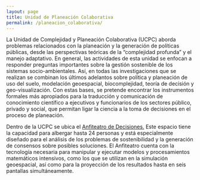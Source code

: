 ```yaml
---
layout: page
title: Unidad de Planeación Colaborativa
permalink: /planeacion_colaborativa/
---
```



La Unidad de Complejidad y Planeación Colaborativa (UCPC) aborda problemas relacionados con la planeación y la generación de políticas públicas, desde las perspectivas teóricas de la “complejidad profunda” y el manejo adaptativo. En general, las actividades de esta unidad se enfocan a responder preguntas importantes sobre la gestión sostenible de los sistemas socio-ambientales. Así, en todas las investigaciones que se realizan se combinan los últimos adelantos sobre política y planeación de uso del suelo, modelación geoespacial, biocomplejidad, teoría de decisión y geo-visualización. Con estas bases, se pretende encontrar los instrumentos formales más apropiados para la traducción y comunicación de conocimiento científico a ejecutivos y funcionarios de los sectores público, privado y social, que permitan ligar la ciencia a la toma de decisiones en el proceso de planeación.

Dentro de la UCPC se ubica el [Anfiteatro de Decisiones.](/anfiteatro) Este espacio tiene la capacidad para albergar hasta 24 personas y está especialmente diseñado para el análisis de los problemas de sostenibilidad y la generación de consensos sobre posibles soluciones. El Anfiteatro cuenta con la tecnología necesaria para manipular y ejecutar modelos y procesamientos matemáticos intensivos, como los que se utilizan en la simulación geoespacial, así como para la proyección de los resultados hasta en seis pantallas simultáneamente.

